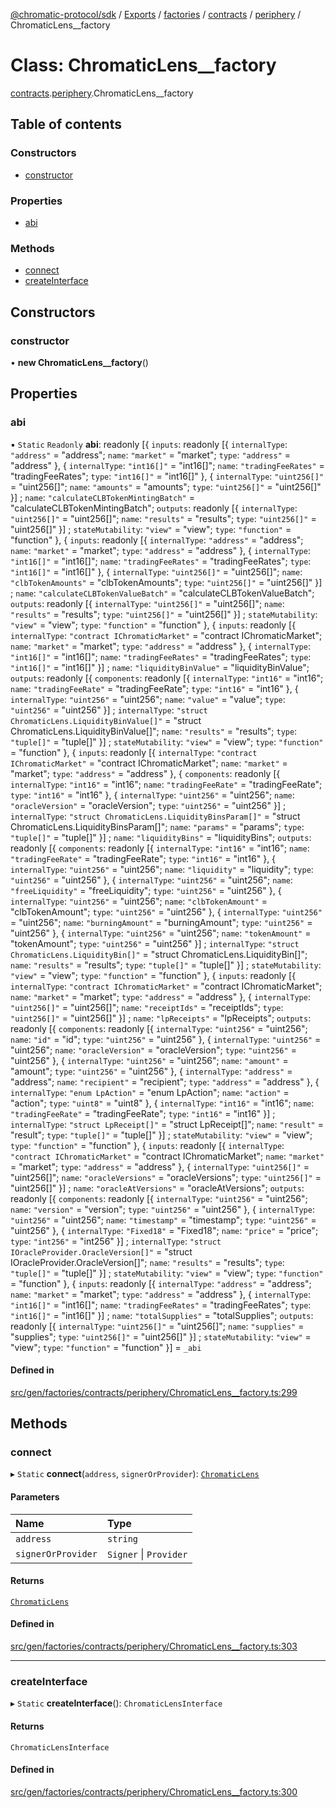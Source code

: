 [@chromatic-protocol/sdk](../README.md) / [Exports](../modules.md) / [factories](../modules/factories.md) / [contracts](../modules/factories.contracts.md) / [periphery](../modules/factories.contracts.periphery.md) / ChromaticLens\_\_factory

# Class: ChromaticLens\_\_factory

[contracts](../modules/factories.contracts.md).[periphery](../modules/factories.contracts.periphery.md).ChromaticLens__factory

## Table of contents

### Constructors

- [constructor](factories.contracts.periphery.ChromaticLens__factory.md#constructor)

### Properties

- [abi](factories.contracts.periphery.ChromaticLens__factory.md#abi)

### Methods

- [connect](factories.contracts.periphery.ChromaticLens__factory.md#connect)
- [createInterface](factories.contracts.periphery.ChromaticLens__factory.md#createinterface)

## Constructors

### constructor

• **new ChromaticLens__factory**()

## Properties

### abi

▪ `Static` `Readonly` **abi**: readonly [{ `inputs`: readonly [{ `internalType`: ``"address"`` = "address"; `name`: ``"market"`` = "market"; `type`: ``"address"`` = "address" }, { `internalType`: ``"int16[]"`` = "int16[]"; `name`: ``"tradingFeeRates"`` = "tradingFeeRates"; `type`: ``"int16[]"`` = "int16[]" }, { `internalType`: ``"uint256[]"`` = "uint256[]"; `name`: ``"amounts"`` = "amounts"; `type`: ``"uint256[]"`` = "uint256[]" }] ; `name`: ``"calculateCLBTokenMintingBatch"`` = "calculateCLBTokenMintingBatch"; `outputs`: readonly [{ `internalType`: ``"uint256[]"`` = "uint256[]"; `name`: ``"results"`` = "results"; `type`: ``"uint256[]"`` = "uint256[]" }] ; `stateMutability`: ``"view"`` = "view"; `type`: ``"function"`` = "function" }, { `inputs`: readonly [{ `internalType`: ``"address"`` = "address"; `name`: ``"market"`` = "market"; `type`: ``"address"`` = "address" }, { `internalType`: ``"int16[]"`` = "int16[]"; `name`: ``"tradingFeeRates"`` = "tradingFeeRates"; `type`: ``"int16[]"`` = "int16[]" }, { `internalType`: ``"uint256[]"`` = "uint256[]"; `name`: ``"clbTokenAmounts"`` = "clbTokenAmounts"; `type`: ``"uint256[]"`` = "uint256[]" }] ; `name`: ``"calculateCLBTokenValueBatch"`` = "calculateCLBTokenValueBatch"; `outputs`: readonly [{ `internalType`: ``"uint256[]"`` = "uint256[]"; `name`: ``"results"`` = "results"; `type`: ``"uint256[]"`` = "uint256[]" }] ; `stateMutability`: ``"view"`` = "view"; `type`: ``"function"`` = "function" }, { `inputs`: readonly [{ `internalType`: ``"contract IChromaticMarket"`` = "contract IChromaticMarket"; `name`: ``"market"`` = "market"; `type`: ``"address"`` = "address" }, { `internalType`: ``"int16[]"`` = "int16[]"; `name`: ``"tradingFeeRates"`` = "tradingFeeRates"; `type`: ``"int16[]"`` = "int16[]" }] ; `name`: ``"liquidityBinValue"`` = "liquidityBinValue"; `outputs`: readonly [{ `components`: readonly [{ `internalType`: ``"int16"`` = "int16"; `name`: ``"tradingFeeRate"`` = "tradingFeeRate"; `type`: ``"int16"`` = "int16" }, { `internalType`: ``"uint256"`` = "uint256"; `name`: ``"value"`` = "value"; `type`: ``"uint256"`` = "uint256" }] ; `internalType`: ``"struct ChromaticLens.LiquidityBinValue[]"`` = "struct ChromaticLens.LiquidityBinValue[]"; `name`: ``"results"`` = "results"; `type`: ``"tuple[]"`` = "tuple[]" }] ; `stateMutability`: ``"view"`` = "view"; `type`: ``"function"`` = "function" }, { `inputs`: readonly [{ `internalType`: ``"contract IChromaticMarket"`` = "contract IChromaticMarket"; `name`: ``"market"`` = "market"; `type`: ``"address"`` = "address" }, { `components`: readonly [{ `internalType`: ``"int16"`` = "int16"; `name`: ``"tradingFeeRate"`` = "tradingFeeRate"; `type`: ``"int16"`` = "int16" }, { `internalType`: ``"uint256"`` = "uint256"; `name`: ``"oracleVersion"`` = "oracleVersion"; `type`: ``"uint256"`` = "uint256" }] ; `internalType`: ``"struct ChromaticLens.LiquidityBinsParam[]"`` = "struct ChromaticLens.LiquidityBinsParam[]"; `name`: ``"params"`` = "params"; `type`: ``"tuple[]"`` = "tuple[]" }] ; `name`: ``"liquidityBins"`` = "liquidityBins"; `outputs`: readonly [{ `components`: readonly [{ `internalType`: ``"int16"`` = "int16"; `name`: ``"tradingFeeRate"`` = "tradingFeeRate"; `type`: ``"int16"`` = "int16" }, { `internalType`: ``"uint256"`` = "uint256"; `name`: ``"liquidity"`` = "liquidity"; `type`: ``"uint256"`` = "uint256" }, { `internalType`: ``"uint256"`` = "uint256"; `name`: ``"freeLiquidity"`` = "freeLiquidity"; `type`: ``"uint256"`` = "uint256" }, { `internalType`: ``"uint256"`` = "uint256"; `name`: ``"clbTokenAmount"`` = "clbTokenAmount"; `type`: ``"uint256"`` = "uint256" }, { `internalType`: ``"uint256"`` = "uint256"; `name`: ``"burningAmount"`` = "burningAmount"; `type`: ``"uint256"`` = "uint256" }, { `internalType`: ``"uint256"`` = "uint256"; `name`: ``"tokenAmount"`` = "tokenAmount"; `type`: ``"uint256"`` = "uint256" }] ; `internalType`: ``"struct ChromaticLens.LiquidityBin[]"`` = "struct ChromaticLens.LiquidityBin[]"; `name`: ``"results"`` = "results"; `type`: ``"tuple[]"`` = "tuple[]" }] ; `stateMutability`: ``"view"`` = "view"; `type`: ``"function"`` = "function" }, { `inputs`: readonly [{ `internalType`: ``"contract IChromaticMarket"`` = "contract IChromaticMarket"; `name`: ``"market"`` = "market"; `type`: ``"address"`` = "address" }, { `internalType`: ``"uint256[]"`` = "uint256[]"; `name`: ``"receiptIds"`` = "receiptIds"; `type`: ``"uint256[]"`` = "uint256[]" }] ; `name`: ``"lpReceipts"`` = "lpReceipts"; `outputs`: readonly [{ `components`: readonly [{ `internalType`: ``"uint256"`` = "uint256"; `name`: ``"id"`` = "id"; `type`: ``"uint256"`` = "uint256" }, { `internalType`: ``"uint256"`` = "uint256"; `name`: ``"oracleVersion"`` = "oracleVersion"; `type`: ``"uint256"`` = "uint256" }, { `internalType`: ``"uint256"`` = "uint256"; `name`: ``"amount"`` = "amount"; `type`: ``"uint256"`` = "uint256" }, { `internalType`: ``"address"`` = "address"; `name`: ``"recipient"`` = "recipient"; `type`: ``"address"`` = "address" }, { `internalType`: ``"enum LpAction"`` = "enum LpAction"; `name`: ``"action"`` = "action"; `type`: ``"uint8"`` = "uint8" }, { `internalType`: ``"int16"`` = "int16"; `name`: ``"tradingFeeRate"`` = "tradingFeeRate"; `type`: ``"int16"`` = "int16" }] ; `internalType`: ``"struct LpReceipt[]"`` = "struct LpReceipt[]"; `name`: ``"result"`` = "result"; `type`: ``"tuple[]"`` = "tuple[]" }] ; `stateMutability`: ``"view"`` = "view"; `type`: ``"function"`` = "function" }, { `inputs`: readonly [{ `internalType`: ``"contract IChromaticMarket"`` = "contract IChromaticMarket"; `name`: ``"market"`` = "market"; `type`: ``"address"`` = "address" }, { `internalType`: ``"uint256[]"`` = "uint256[]"; `name`: ``"oracleVersions"`` = "oracleVersions"; `type`: ``"uint256[]"`` = "uint256[]" }] ; `name`: ``"oracleAtVersions"`` = "oracleAtVersions"; `outputs`: readonly [{ `components`: readonly [{ `internalType`: ``"uint256"`` = "uint256"; `name`: ``"version"`` = "version"; `type`: ``"uint256"`` = "uint256" }, { `internalType`: ``"uint256"`` = "uint256"; `name`: ``"timestamp"`` = "timestamp"; `type`: ``"uint256"`` = "uint256" }, { `internalType`: ``"Fixed18"`` = "Fixed18"; `name`: ``"price"`` = "price"; `type`: ``"int256"`` = "int256" }] ; `internalType`: ``"struct IOracleProvider.OracleVersion[]"`` = "struct IOracleProvider.OracleVersion[]"; `name`: ``"results"`` = "results"; `type`: ``"tuple[]"`` = "tuple[]" }] ; `stateMutability`: ``"view"`` = "view"; `type`: ``"function"`` = "function" }, { `inputs`: readonly [{ `internalType`: ``"address"`` = "address"; `name`: ``"market"`` = "market"; `type`: ``"address"`` = "address" }, { `internalType`: ``"int16[]"`` = "int16[]"; `name`: ``"tradingFeeRates"`` = "tradingFeeRates"; `type`: ``"int16[]"`` = "int16[]" }] ; `name`: ``"totalSupplies"`` = "totalSupplies"; `outputs`: readonly [{ `internalType`: ``"uint256[]"`` = "uint256[]"; `name`: ``"supplies"`` = "supplies"; `type`: ``"uint256[]"`` = "uint256[]" }] ; `stateMutability`: ``"view"`` = "view"; `type`: ``"function"`` = "function" }] = `_abi`

#### Defined in

[src/gen/factories/contracts/periphery/ChromaticLens__factory.ts:299](https://github.com/chromatic-protocol/sdk/blob/ff89bc3/src/gen/factories/contracts/periphery/ChromaticLens__factory.ts#L299)

## Methods

### connect

▸ `Static` **connect**(`address`, `signerOrProvider`): [`ChromaticLens`](../interfaces/contracts.periphery.ChromaticLens-1.md)

#### Parameters

| Name | Type |
| :------ | :------ |
| `address` | `string` |
| `signerOrProvider` | `Signer` \| `Provider` |

#### Returns

[`ChromaticLens`](../interfaces/contracts.periphery.ChromaticLens-1.md)

#### Defined in

[src/gen/factories/contracts/periphery/ChromaticLens__factory.ts:303](https://github.com/chromatic-protocol/sdk/blob/ff89bc3/src/gen/factories/contracts/periphery/ChromaticLens__factory.ts#L303)

___

### createInterface

▸ `Static` **createInterface**(): `ChromaticLensInterface`

#### Returns

`ChromaticLensInterface`

#### Defined in

[src/gen/factories/contracts/periphery/ChromaticLens__factory.ts:300](https://github.com/chromatic-protocol/sdk/blob/ff89bc3/src/gen/factories/contracts/periphery/ChromaticLens__factory.ts#L300)
